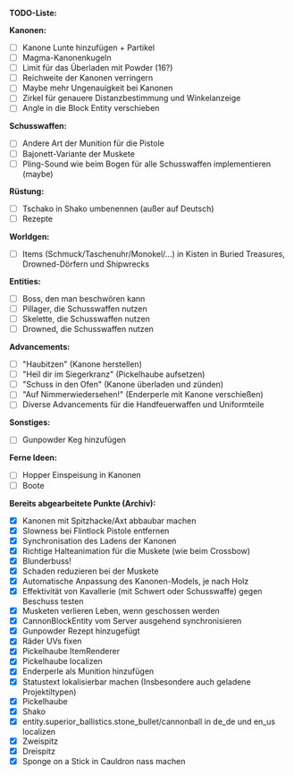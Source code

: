 **TODO-Liste:**

**Kanonen:** 
- [ ] Kanone Lunte hinzufügen + Partikel
- [ ] Magma-Kanonenkugeln  
- [ ] Limit für das Überladen mit Powder (16?)  
- [ ] Reichweite der Kanonen verringern  
- [ ] Maybe mehr Ungenauigkeit bei Kanonen
- [ ] Zirkel für genauere Distanzbestimmung und Winkelanzeige
- [ ] Angle in die Block Entity verschieben

**Schusswaffen:** 
- [ ] Andere Art der Munition für die Pistole 
- [ ] Bajonett-Variante der Muskete
- [ ] Pling-Sound wie beim Bogen für alle Schusswaffen implementieren (maybe)

**Rüstung:**
- [ ] Tschako in Shako umbenennen (außer auf Deutsch)
- [ ] Rezepte

**Worldgen:** 
- [ ] Items (Schmuck/Taschenuhr/Monokel/...) in Kisten in Buried
      Treasures, Drowned-Dörfern und Shipwrecks

**Entities:** 
- [ ] Boss, den man beschwören kann
- [ ] Pillager, die Schusswaffen nutzen 
- [ ] Skelette, die Schusswaffen nutzen  
- [ ] Drowned, die Schusswaffen
      nutzen

**Advancements:**
- [ ] "Haubitzen" (Kanone herstellen)
- [ ] "Heil dir im Siegerkranz" (Pickelhaube aufsetzen)
- [ ] "Schuss in den Ofen" (Kanone überladen und zünden)
- [ ] "Auf Nimmerwiedersehen!" (Enderperle mit Kanone verschießen)
- [ ] Diverse Advancements für die Handfeuerwaffen und Uniformteile

**Sonstiges:** 
- [ ] Gunpowder Keg hinzufügen 

**Ferne Ideen:** 
- [ ] Hopper Einspeisung in Kanonen 
- [ ] Boote 

**Bereits abgearbeitete Punkte (Archiv):** 
- [x] Kanonen mit Spitzhacke/Axt abbaubar machen 
- [x] Slowness bei Flintlock Pistole entfernen 
- [x] Synchronisation des Ladens der Kanonen 
- [x] Richtige Halteanimation für die Muskete (wie beim Crossbow) 
- [x] Blunderbuss! 
- [x] Schaden reduzieren bei der Muskete 
- [x] Automatische Anpassung des Kanonen-Models, je nach Holz 
- [x] Effektivität von Kavallerie (mit Schwert oder Schusswaffe) gegen Beschuss testen 
- [x] Musketen verlieren Leben, wenn geschossen werden 
- [x] CannonBlockEntity vom Server ausgehend synchronisieren 
- [x] Gunpowder Rezept hinzugefügt
- [x] Räder UVs fixen 
- [x] Pickelhaube ItemRenderer
- [x] Pickelhaube localizen
- [x] Enderperle als Munition hinzufügen
- [x] Statustext lokalisierbar machen (Insbesondere auch geladene Projektiltypen)
- [x] Pickelhaube
- [x] Shako
- [x] entity.superior_ballistics.stone_bullet/cannonball in de_de und en_us localizen
- [x] Zweispitz
- [x] Dreispitz
- [x] Sponge on a Stick in Cauldron nass machen
